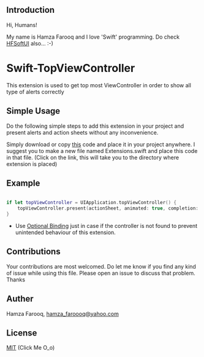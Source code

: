 ## Introduction

Hi, Humans!

My name is Hamza Farooq and I love 'Swift' programming. Do check [HFSoftUI](https://github.com/hamza-faroooq/HFSoftUI) also... :-)

# Swift-TopViewController
This extension is used to get top most ViewController in order to show all type of alerts correctly

## Simple Usage

Do the following simple steps to add this extension in your project and present alerts and action sheets without any inconvenience.

Simply download or copy [this](https://github.com/hamza-faroooq/Swift-TopViewController/blob/main/Extension.swift) code and place it in your project anywhere. I suggest you to make a new file named Extensions.swift and place this code in that file. (Click on the link, this will take you to the directory where extension is placed)

## Example

```swift

if let topViewController = UIApplication.topViewController() {
    topViewController.present(actionSheet, animated: true, completion: nil)
}

```

* Use [Optional Binding](https://developer.apple.com/documentation/swift/optional) just in case if the controller is not found to prevent unintended behaviour of this extension.

## Contributions

Your contributions are most welcomed. Do let me know if you find any kind of issue while using this file. Please open an issue to discuss that problem. Thanks

## Auther

Hamza Farooq, hamza_faroooq@yahoo.com

## License

[MIT](https://github.com/hamza-faroooq/Swift-TopViewController/blob/main/LICENSE) (Click Me O_o)
